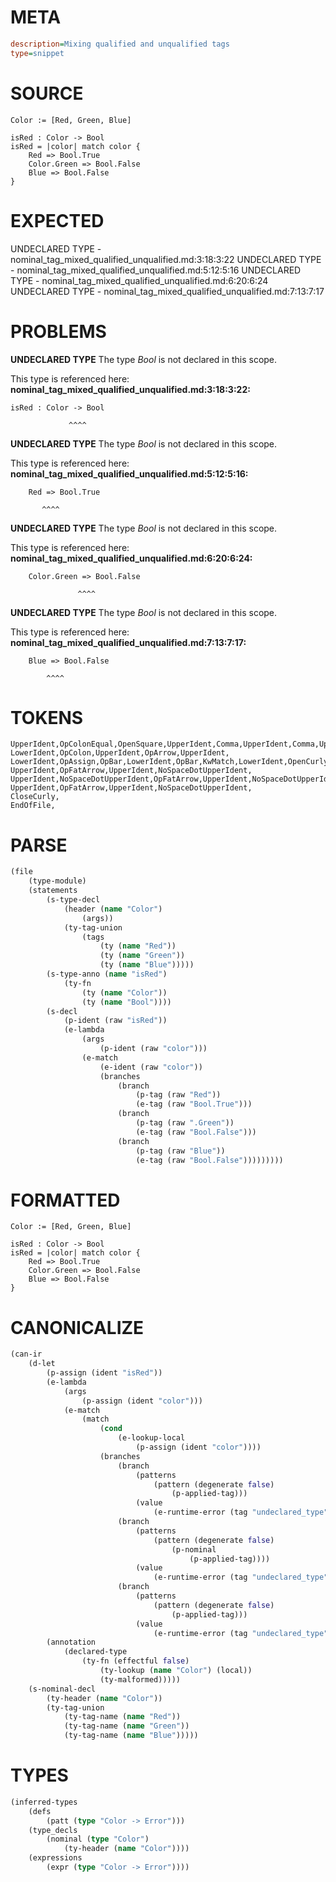 # META
~~~ini
description=Mixing qualified and unqualified tags
type=snippet
~~~
# SOURCE
~~~roc
Color := [Red, Green, Blue]

isRed : Color -> Bool
isRed = |color| match color {
    Red => Bool.True
    Color.Green => Bool.False
    Blue => Bool.False
}
~~~
# EXPECTED
UNDECLARED TYPE - nominal_tag_mixed_qualified_unqualified.md:3:18:3:22
UNDECLARED TYPE - nominal_tag_mixed_qualified_unqualified.md:5:12:5:16
UNDECLARED TYPE - nominal_tag_mixed_qualified_unqualified.md:6:20:6:24
UNDECLARED TYPE - nominal_tag_mixed_qualified_unqualified.md:7:13:7:17
# PROBLEMS
**UNDECLARED TYPE**
The type _Bool_ is not declared in this scope.

This type is referenced here:
**nominal_tag_mixed_qualified_unqualified.md:3:18:3:22:**
```roc
isRed : Color -> Bool
```
                 ^^^^


**UNDECLARED TYPE**
The type _Bool_ is not declared in this scope.

This type is referenced here:
**nominal_tag_mixed_qualified_unqualified.md:5:12:5:16:**
```roc
    Red => Bool.True
```
           ^^^^


**UNDECLARED TYPE**
The type _Bool_ is not declared in this scope.

This type is referenced here:
**nominal_tag_mixed_qualified_unqualified.md:6:20:6:24:**
```roc
    Color.Green => Bool.False
```
                   ^^^^


**UNDECLARED TYPE**
The type _Bool_ is not declared in this scope.

This type is referenced here:
**nominal_tag_mixed_qualified_unqualified.md:7:13:7:17:**
```roc
    Blue => Bool.False
```
            ^^^^


# TOKENS
~~~zig
UpperIdent,OpColonEqual,OpenSquare,UpperIdent,Comma,UpperIdent,Comma,UpperIdent,CloseSquare,
LowerIdent,OpColon,UpperIdent,OpArrow,UpperIdent,
LowerIdent,OpAssign,OpBar,LowerIdent,OpBar,KwMatch,LowerIdent,OpenCurly,
UpperIdent,OpFatArrow,UpperIdent,NoSpaceDotUpperIdent,
UpperIdent,NoSpaceDotUpperIdent,OpFatArrow,UpperIdent,NoSpaceDotUpperIdent,
UpperIdent,OpFatArrow,UpperIdent,NoSpaceDotUpperIdent,
CloseCurly,
EndOfFile,
~~~
# PARSE
~~~clojure
(file
	(type-module)
	(statements
		(s-type-decl
			(header (name "Color")
				(args))
			(ty-tag-union
				(tags
					(ty (name "Red"))
					(ty (name "Green"))
					(ty (name "Blue")))))
		(s-type-anno (name "isRed")
			(ty-fn
				(ty (name "Color"))
				(ty (name "Bool"))))
		(s-decl
			(p-ident (raw "isRed"))
			(e-lambda
				(args
					(p-ident (raw "color")))
				(e-match
					(e-ident (raw "color"))
					(branches
						(branch
							(p-tag (raw "Red"))
							(e-tag (raw "Bool.True")))
						(branch
							(p-tag (raw ".Green"))
							(e-tag (raw "Bool.False")))
						(branch
							(p-tag (raw "Blue"))
							(e-tag (raw "Bool.False")))))))))
~~~
# FORMATTED
~~~roc
Color := [Red, Green, Blue]

isRed : Color -> Bool
isRed = |color| match color {
	Red => Bool.True
	Color.Green => Bool.False
	Blue => Bool.False
}
~~~
# CANONICALIZE
~~~clojure
(can-ir
	(d-let
		(p-assign (ident "isRed"))
		(e-lambda
			(args
				(p-assign (ident "color")))
			(e-match
				(match
					(cond
						(e-lookup-local
							(p-assign (ident "color"))))
					(branches
						(branch
							(patterns
								(pattern (degenerate false)
									(p-applied-tag)))
							(value
								(e-runtime-error (tag "undeclared_type"))))
						(branch
							(patterns
								(pattern (degenerate false)
									(p-nominal
										(p-applied-tag))))
							(value
								(e-runtime-error (tag "undeclared_type"))))
						(branch
							(patterns
								(pattern (degenerate false)
									(p-applied-tag)))
							(value
								(e-runtime-error (tag "undeclared_type"))))))))
		(annotation
			(declared-type
				(ty-fn (effectful false)
					(ty-lookup (name "Color") (local))
					(ty-malformed)))))
	(s-nominal-decl
		(ty-header (name "Color"))
		(ty-tag-union
			(ty-tag-name (name "Red"))
			(ty-tag-name (name "Green"))
			(ty-tag-name (name "Blue")))))
~~~
# TYPES
~~~clojure
(inferred-types
	(defs
		(patt (type "Color -> Error")))
	(type_decls
		(nominal (type "Color")
			(ty-header (name "Color"))))
	(expressions
		(expr (type "Color -> Error"))))
~~~
